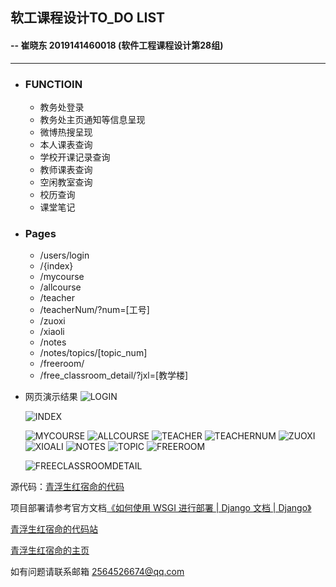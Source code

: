## 软工课程设计TO_DO  LIST

#### 																			--  崔晓东 2019141460018 (软件工程课程设计第28组)

<hr/>

- ### FUNCTIOIN

  - 教务处登录
  - 教务处主页通知等信息呈现
  - 微博热搜呈现
  - 本人课表查询
  - 学校开课记录查询
  - 教师课表查询
  - 空闲教室查询
  - 校历查询
  - 课堂笔记

- ### Pages

  - /users/login
  - /{index}
  - /mycourse
  - /allcourse
  - /teacher
  - /teacherNum/?num=[工号]
  - /zuoxi
  - /xiaoli
  - /notes
  - /notes/topics/[topic_num]
  - /freeroom/
  - /free_classroom_detail/?jxl=[教学楼]

- 网页演示结果
  ![LOGIN](http://qingfusheng.top/content/login.png)
  
  ![INDEX](http://qingfusheng.top/content/index.png)
  
  ![MYCOURSE](http://qingfusheng.top/content/mycourse.png)
  ![ALLCOURSE](http://qingfusheng.top/content/allcourse.png)
  ![TEACHER](http://qingfusheng.top/content/teacher.png)
  ![TEACHERNUM](http://qingfusheng.top/content/teacherNum.png)
  ![ZUOXI](http://qingfusheng.top/content/zuoxi.png)
  ![XIOALI](http://qingfusheng.top/content/xiaoli.png)
  ![NOTES](http://qingfusheng.top/content/notes.png)
  ![TOPIC](http://qingfusheng.top/content/topic.png)
  ![FREEROOM](http://qingfusheng.top/content/freeroom.png)
  
  ![FREECLASSROOMDETAIL](http://qingfusheng.top/content/free_classroom_detail.png)

源代码：[青浮生红宿命的代码](https://www.github.com/qingfusheng/studentCourse)

项目部署请参考官方文档[《如何使用 WSGI 进行部署 | Django 文档 | Django》](https://docs.djangoproject.com/zh-hans/2.2/howto/deployment/wsgi/)

[青浮生红宿命的代码站](https://github.com/qingfusheng)

[青浮生红宿命的主页](http://qingfusheng.top)

如有问题请联系邮箱 2564526674@qq.com

